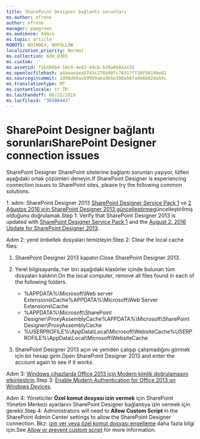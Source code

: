 ```yaml
---
title: SharePoint Designer bağlantı sorunları
ms.author: efrene
author: efrene
manager: pamgreen
ms.audience: Admin
ms.topic: article
ROBOTS: NOINDEX, NOFOLLOW
localization_priority: Normal
ms.collection: Adm_O365
ms.custom: ''
ms.assetid: f2b1b6b4-10c9-4e83-b9cb-529a0b8a3c55
ms.openlocfilehash: a4aeaeaea5743c276b907c78317ff30f5610be81
ms.sourcegitcommit: 1d98db8acb9959aba3b5e308a567ade6b62da56c
ms.translationtype: MT
ms.contentlocale: tr-TR
ms.lasthandoff: 08/22/2019
ms.locfileid: "36508443"
---
```

# <a name="sharepoint-designer-connection-issues"></a><span data-ttu-id="f20c6-102">SharePoint Designer bağlantı sorunları</span><span class="sxs-lookup"><span data-stu-id="f20c6-102">SharePoint Designer connection issues</span></span> 

<span data-ttu-id="f20c6-103">SharePoint Designer SharePoint sitelerine bağlantı sorunları yaşıyor, lütfen aşağıdaki ortak çözümleri deneyin.</span><span class="sxs-lookup"><span data-stu-id="f20c6-103">If SharePoint Designer is experiencing connection issues to SharePoint sites, please try the following common solutions.</span></span>

<span data-ttu-id="f20c6-104">1. adım: SharePoint Designer 2013 [SharePoint Designer Service Pack 1](https://support.microsoft.com/help/2817441/description-of-microsoft-sharepoint-designer-2013-service-pack-1-sp1) ve [2 Ağustos 2016 için SharePoint Designer 2013 güncelleştirme](https://support.microsoft.com/help/3114721/august-2-2016-update-for-sharepoint-designer-2013-kb3114721)güncelleştirilmiş olduğunu doğrulamak.</span><span class="sxs-lookup"><span data-stu-id="f20c6-104">Step 1: Verify that SharePoint Designer 2013 is updated with [SharePoint Designer Service Pack 1](https://support.microsoft.com/help/2817441/description-of-microsoft-sharepoint-designer-2013-service-pack-1-sp1) and the [August 2, 2016 Update for SharePoint Designer 2013](https://support.microsoft.com/help/3114721/august-2-2016-update-for-sharepoint-designer-2013-kb3114721).</span></span>



<span data-ttu-id="f20c6-105">Adım 2: yerel önbellek dosyaları temizleyin:</span><span class="sxs-lookup"><span data-stu-id="f20c6-105">Step 2: Clear the local cache files:</span></span>

1. <span data-ttu-id="f20c6-106">SharePoint Designer 2013 kapatın.</span><span class="sxs-lookup"><span data-stu-id="f20c6-106">Close SharePoint Designer 2013.</span></span>

2. <span data-ttu-id="f20c6-107">Yerel bilgisayarda, her biri aşağıdaki klasörler içinde bulunan tüm dosyaları kaldırın.</span><span class="sxs-lookup"><span data-stu-id="f20c6-107">On the local computer, remove all files found in each of the following folders.</span></span>

    - <span data-ttu-id="f20c6-108">%APPDATA%\Microsoft\Web server Extensions\Cache</span><span class="sxs-lookup"><span data-stu-id="f20c6-108">%APPDATA%\Microsoft\Web Server Extensions\Cache</span></span>
    - <span data-ttu-id="f20c6-109">%APPDATA%\Microsoft\SharePoint Designer\ProxyAssemblyCache</span><span class="sxs-lookup"><span data-stu-id="f20c6-109">%APPDATA%\Microsoft\SharePoint Designer\ProxyAssemblyCache</span></span>
    - <span data-ttu-id="f20c6-110">%USERPROFILE%\AppData\Local\Microsoft\WebsiteCache</span><span class="sxs-lookup"><span data-stu-id="f20c6-110">%USERPROFILE%\AppData\Local\Microsoft\WebsiteCache</span></span>

3. <span data-ttu-id="f20c6-111">SharePoint Designer 2013 açın ve yeniden çalışıp çalışmadığını görmek için bir hesap girin.</span><span class="sxs-lookup"><span data-stu-id="f20c6-111">Open SharePoint Designer 2013 and enter the account again to see if it works.</span></span>

<span data-ttu-id="f20c6-112">Adım 3: [Windows cihazlarda Office 2013 için Modern kimlik doğrulamasını etkinleştirin](https://docs.microsoft.com/office365/admin/security-and-compliance/enable-modern-authentication?redirectSourcePath=/article/Enable-Modern-Authentication-for-Office-2013-on-Windows-devices-7dc1c01a-090f-4971-9677-f1b192d6c910&view=o365-worldwide).</span><span class="sxs-lookup"><span data-stu-id="f20c6-112">Step 3: [Enable Modern Authentication for Office 2013 on Windows Devices](https://docs.microsoft.com/office365/admin/security-and-compliance/enable-modern-authentication?redirectSourcePath=/article/Enable-Modern-Authentication-for-Office-2013-on-Windows-devices-7dc1c01a-090f-4971-9677-f1b192d6c910&view=o365-worldwide).</span></span>

<span data-ttu-id="f20c6-113">Adım 4: Yöneticiler **Özel komut dosyası izin vermek** için SharePoint Yönetim Merkezi ayarlarını SharePoint Designer bağlantıya izin vermek için gerekir.</span><span class="sxs-lookup"><span data-stu-id="f20c6-113">Step 4: Administrators will need to **Allow Custom Script** in the SharePoint Admin Center settings to allow the SharePoint Designer connection.</span></span> <span data-ttu-id="f20c6-114">Bkz: [izin ver veya özel komut dosyası engelleme](https://docs.microsoft.com/sharepoint/allow-or-prevent-custom-script) daha fazla bilgi için.</span><span class="sxs-lookup"><span data-stu-id="f20c6-114">See [Allow or prevent custom script](https://docs.microsoft.com/sharepoint/allow-or-prevent-custom-script) for more information.</span></span>


